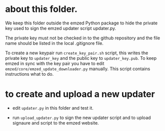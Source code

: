 
# about this folder.

We keep this folder outside the emzed Python package to hide the private key used to sign the
emzed updater script updater.py.

The private key must not be checked in to the github repository and the file name should be
listed in the local .gitignore file.

To create a new keypair run `create_key_pair.sh` script, this writes the private key to
`updater_key` and the public key to `updater_key.pub`. To keep emzed in sync with the key pair
you have to edit `emzed/core/emzed_update_downloader.py` manually. This script contains
instructions what to do.

# to create and upload a new updater

- edit `updater.py` in this folder and test it.

- run `upload_updater.py` to sign the new updater script and to upload signaure and script to
  the emzed website.

